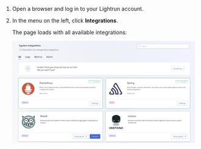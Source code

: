 1. Open a browser and log in to your Lightrun account. 

2. In the menu on the left, click **Integrations**.

    The page loads with all available integrations:
	
    ![Integrations Page -third](../assets/images/integrations.png)